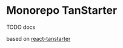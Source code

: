 # Monorepo TanStarter

TODO docs

based on [react-tanstarter](https://github.com/dotnize/react-tanstarter)
